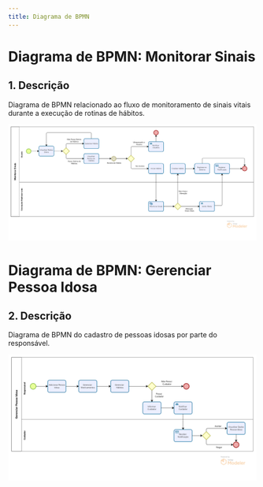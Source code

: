 ```yaml
---
title: Diagrama de BPMN
---
```


# Diagrama de BPMN: Monitorar Sinais

## 1. Descrição

Diagrama de BPMN relacionado ao fluxo de monitoramento de sinais vitais durante a execução de rotinas de hábitos.

![diagrama NFR](img/BPMN_01_MonitorarSinais.png)

# Diagrama de BPMN: Gerenciar Pessoa Idosa

## 2. Descrição

Diagrama de BPMN do cadastro de pessoas idosas por parte do responsável.

![diagrama NFR](img/BPMN_02_GerenciarPessoaIdosa.png)